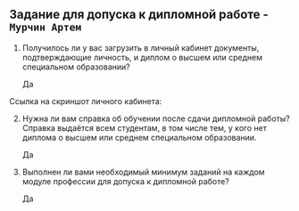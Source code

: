 ## Задание для допуска к дипломной работе - `Мурчин Артем`

1. Получилось ли у вас загрузить в личный кабинет документы, подтверждающие личность, и диплом о высшем или среднем специальном образовании?

    Да
   
Ссылка на скриншот личного кабинета:

2. Нужна ли вам справка об обучении после сдачи дипломной работы? Справка выдаётся всем студентам, в том числе тем, у кого нет диплома о высшем или среднем специальном образовании.

    Да

3. Выполнен ли вами необходимый минимум заданий на каждом модуле профессии для допуска к дипломной работе?

    Да
